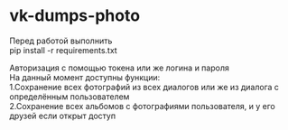 # vk-dumps-photo
Перед работой выполнить  
pip install -r requirements.txt  

Авторизация с помощью токена или же логина и пароля  
 На данный момент доступны функции:  
 1.Сохранение всех фотографий из всех диалогов или же из диалога с определённым пользователем   
 2.Сохранение всех альбомов с фотографиями пользователя, и у его друзей если открыт доступ
